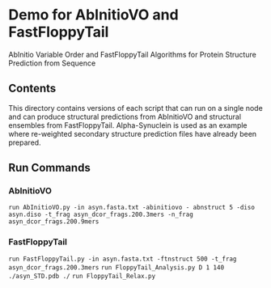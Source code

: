 # Demo for AbInitioVO and FastFloppyTail
 AbInitio Variable Order and FastFloppyTail Algorithms for Protein Structure Prediction from Sequence

## Contents
This directory contains versions of each script that can run on a single node and can produce structural predictions from 
AbInitioVO and structural ensembles from FastFloppyTail. Alpha-Synuclein is used as an example where re-weighted secondary 
structure prediction files have already been prepared.

## Run Commands
### AbInitioVO
```
run AbInitioVO.py -in asyn.fasta.txt -abinitiovo - abnstruct 5 -diso asyn.diso -t_frag asyn_dcor_frags.200.3mers -n_frag asyn_dcor_frags.200.9mers
```

### FastFloppyTail
```run FastFloppyTail.py -in asyn.fasta.txt -ftnstruct 500 -t_frag asyn_dcor_frags.200.3mers```
```run FloppyTail_Analysis.py D 1 140 ./asyn_STD.pdb ./```
```run FloppyTail_Relax.py```
